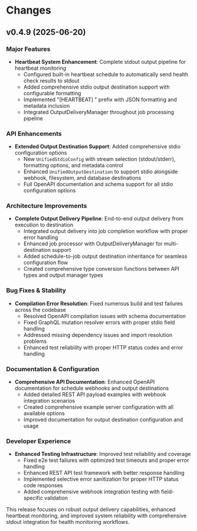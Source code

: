 # Changes

## v0.4.9 (2025-06-20)

### Major Features
- **Heartbeat System Enhancement**: Complete stdout output pipeline for heartbeat monitoring
  - Configured built-in heartbeat schedule to automatically send health check results to stdout
  - Added comprehensive stdio output destination support with configurable formatting
  - Implemented "[HEARTBEAT] " prefix with JSON formatting and metadata inclusion
  - Integrated OutputDeliveryManager throughout job processing pipeline

### API Enhancements
- **Extended Output Destination Support**: Added comprehensive stdio configuration options
  - New `UnifiedStdioConfig` with stream selection (stdout/stderr), formatting options, and metadata control
  - Enhanced `UnifiedOutputDestination` to support stdio alongside webhook, filesystem, and database destinations
  - Full OpenAPI documentation and schema support for all stdio configuration options

### Architecture Improvements
- **Complete Output Delivery Pipeline**: End-to-end output delivery from execution to destination
  - Integrated output delivery into job completion workflow with proper error handling
  - Enhanced job processor with OutputDeliveryManager for multi-destination support
  - Added schedule-to-job output destination inheritance for seamless configuration flow
  - Created comprehensive type conversion functions between API types and output manager types

### Bug Fixes & Stability
- **Compilation Error Resolution**: Fixed numerous build and test failures across the codebase
  - Resolved OpenAPI compilation issues with schema documentation
  - Fixed GraphQL mutation resolver errors with proper stdio field handling
  - Addressed missing dependency issues and import resolution problems
  - Enhanced test reliability with proper HTTP status codes and error handling

### Documentation & Configuration
- **Comprehensive API Documentation**: Enhanced OpenAPI documentation for schedule webhooks and output destinations
  - Added detailed REST API payload examples with webhook integration scenarios
  - Created comprehensive example server configuration with all available options
  - Improved documentation for output destination configuration and usage

### Developer Experience
- **Enhanced Testing Infrastructure**: Improved test reliability and coverage
  - Fixed e2e test failures with optimized test timeouts and proper error handling
  - Enhanced REST API test framework with better response handling
  - Implemented selective error sanitization for proper HTTP status code responses
  - Added comprehensive webhook integration testing with field-specific validation

This release focuses on robust output delivery capabilities, enhanced heartbeat monitoring, and improved system reliability with comprehensive stdout integration for health monitoring workflows.

